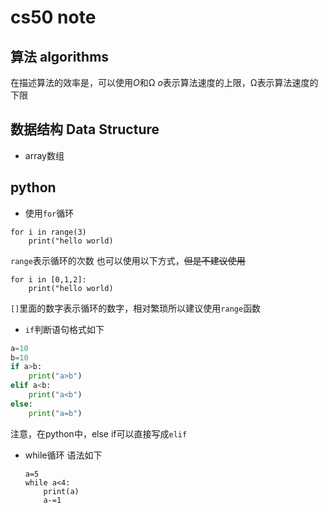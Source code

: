 # cs50 note
## 算法 algorithms
在描述算法的效率是，可以使用*O*和Ω
*o*表示算法速度的上限，Ω表示算法速度的下限
## 数据结构  Data Structure
- array数组
## python
- 使用`for`循环
```
for i in range(3)
    print("hello world)
```
`range`表示循环的次数
也可以使用以下方式，~~但是不建议使用~~
```
for i in [0,1,2]:
    print("hello world)
```
`[]`里面的数字表示循环的数字，相对繁琐所以建议使用`range`函数

- `if`判断语句格式如下

```python
a=10
b=10
if a>b:
    print("a>b")
elif a<b:
    print("a<b")
else:
    print("a=b")
```

注意，在python中，else if可以直接写成`elif`
- while循环
  语法如下
  
  ```
  a=5
  while a<4:
      print(a)
      a-=1
  ```

